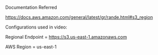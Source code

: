 Documentation Referred

https://docs.aws.amazon.com/general/latest/gr/rande.html#s3_region

Configurations used in video:

Regional Endpoint = https://s3.us-east-1.amazonaws.com

AWS Region = us-east-1

